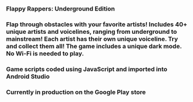 ### Flappy Rappers: Underground Edition
### Flap through obstacles with your favorite artists! Includes 40+ unique artists and voicelines, ranging from underground to mainstream! Each artist has their own unique voiceline. Try and collect them all! The game includes a unique dark mode. No Wi-Fi is needed to play.
### Game scripts coded using JavaScript and imported into Android Studio
### Currently in production on the Google Play store

